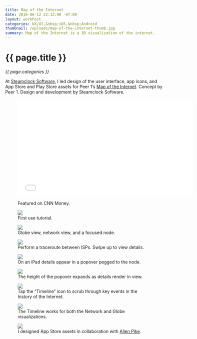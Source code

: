 ```yaml
---
title: Map of the Internet
date: 2016-06-12 22:12:00 -07:00
layout: workPost
categories: UX/UI,&nbsp;iOS,&nbsp;Android
thumbnail: /uploads/map-of-the-internet-thumb.jpg
summary: Map of the Internet is a 3D visualization of the internet.
---
```


<div class="Grid  Grid--withGutters u-mar-b02">
    <div class="Grid-cell  u-size1of2">
        <h1 class="u-noMargin u-mar-b01"><strong>{{ page.title }}</strong></h1>
        <p class="u-noMargin"><em>{{ page.categories }}</em></p>
    </div>
    <div class="Grid-cell  u-size1of2">
        <p class="u-noMargin" style="max-width: 100%;">At <a href="http://www.steamclock.com/" target="_blank">Steamclock Software</a>, I led design of the user interface, app icons, and App Store and Play Store assets for Peer 1’s <a href="https://itunes.apple.com/us/app/map-internet-by-peer-1-hosting/id605924222?ls=1&mt=8" target="_blank">Map of the Internet</a>. Concept by Peer 1. Design and development by Steamclock Software.</p>
    </div>
</div>

<figure class="vendor active"><iframe src="//www.youtube.com/embed/1YdBsoh4lp8" width="560" height="315" frameborder="0"> </iframe>
    <figcaption style="margin-top: 10px;">Featured on <span class="fw7">CNN Money</span>.</figcaption>
</figure>

<figure>
    <img src="/uploads/peer1-iphone-firstuse.jpg"/>
    <figcaption>First use tutorial.</figcaption>
</figure>

<figure>
    <img src="/uploads/peer1-iphone-globe-3dgrid-node.jpg"/>
    <figcaption>Globe view, network view, and a focused node.</figcaption>
</figure>

<figure>
    <img src="/uploads/peer1-iphone-search-traceroute-results.jpg"/>
    <figcaption>Perform a traceroute between ISPs. Swipe up to view details.</figcaption>
</figure>

<figure>
    <img src="/uploads/peer1-ipad-node.jpg"/>
    <figcaption>On an iPad details appear in a popover pegged to the node.</figcaption>
</figure>

<figure>
    <img src="/uploads/peer1-ipad-traceroute.jpg"/>
    <figcaption>The height of the popover expands as details render in view.</figcaption>
</figure>

<figure>
    <img src="/uploads/peer1-ipad-timeline.jpg"/>
    <figcaption>Tap the “Timeline” icon to scrub through key events in the history of the Internet.</figcaption>
</figure>

<figure>
    <img src="/uploads/peer1-ipad-timeline-globe.jpg"/>
    <figcaption>The Timeline works for both the Network and Globe visualizations.</figcaption>
</figure>

<figure>
    <img src="/uploads/peer1-appstore.jpg"/>
    <figcaption>I designed App Store assets in collaboration with <a href="https://allenpike.com/" title="The blog of Allen Pike">Allen Pike</a>.</figcaption>
</figure>